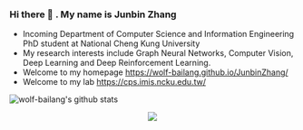 ### Hi there 👋 . My name is Junbin Zhang
- Incoming Department of Computer Science and Information Engineering PhD student at National Cheng Kung University
- My research interests include Graph Neural Networks, Computer Vision, Deep Learning and Deep Reinforcement Learning.
- Welcome to my homepage https://wolf-bailang.github.io/JunbinZhang/
- Welcome to my lab https://cps.imis.ncku.edu.tw/

![wolf-bailang's github stats](https://github-readme-stats.vercel.app/api?username=wolf-bailang&show_icons=true&bg_color=30,e96443,904e95&title_color=fff&text_color=fff)

<!--
**wolf-bailang/wolf-bailang** is a ✨ _special_ ✨ repository because its `README.md` (this file) appears on your GitHub profile.

Here are some ideas to get you started:

- 🔭 I’m currently working on ...
- 🌱 I’m currently learning ...
- 👯 I’m looking to collaborate on ...
- 🤔 I’m looking for help with ...
- 💬 Ask me about ...
- 📫 How to reach me: ...
- 😄 Pronouns: ...
- ⚡ Fun fact: ...
-->

<p align="center"> 
  <img src="https://profile-counter.glitch.me/wolf-bailang/count.svg" />
</p>
